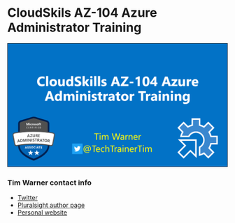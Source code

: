 # CloudSkils AZ-104 Azure Administrator Training

![AZ-104-cover-image](./az104.png)

### Tim Warner contact info

* [Twitter](https://twitter.com/techtrainertim)
* [Pluralsight author page](https://www.pluralsight.com/authors/tim-warner)
* [Personal website](https://techtrainertim.com/)
